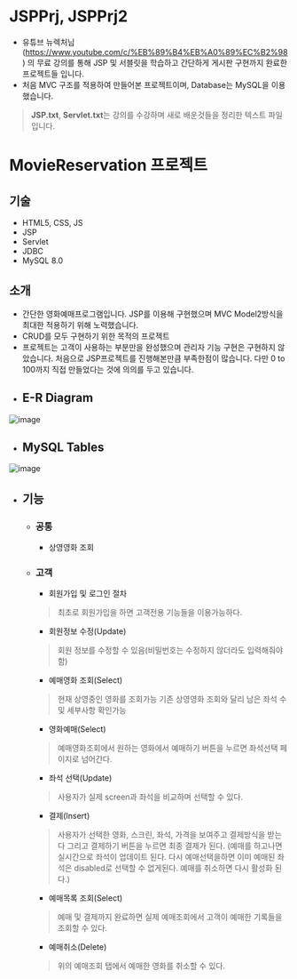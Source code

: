 # JSPPrj, JSPPrj2

- 유튜브 뉴렉처님(https://www.youtube.com/c/%EB%89%B4%EB%A0%89%EC%B2%98) 의 무료 강의를 통해 JSP 및 서블릿을 학습하고 간단하게 게시판 구현까지 완료한 프로젝트들 입니다.
- 처음 MVC 구조를 적용하여 만들어본 프로젝트이며, Database는 MySQL을 이용했습니다.

> **JSP.txt**, **Servlet.txt**는 강의를 수강하며 새로 배운것들을 정리한 텍스트 파일입니다.

# MovieReservation 프로젝트
## 기술
- HTML5, CSS, JS
- JSP
- Servlet
- JDBC
- MySQL 8.0

## 소개
- 간단한 영화예매프로그램입니다. JSP를 이용해 구현했으며 MVC Model2방식을 최대한 적용하기 위해 노력했습니다.
- CRUD를 모두 구현하기 위한 목적의 프로젝트
- 프로젝트는 고객이 사용하는 부분만을 완성했으며 관리자 기능 구현은 구현하지 않았습니다. 처음으로 JSP프로젝트를 진행해본만큼 부족한점이 많습니다. 다만  0 to 100까지 직접 만들었다는 것에 의의를 두고 있습니다. 

+ ## E-R Diagram
![image](https://user-images.githubusercontent.com/66772624/146421684-9f2eef7f-e9e3-4298-b23c-1243f723f380.png)

+ ## MySQL Tables
![image](https://user-images.githubusercontent.com/66772624/146421541-b555adc2-e4df-47ff-a91b-cba9e9cc5fda.png)

+ ## 기능

  + ### 공통
    + 상영영화 조회

  + ### 고객
    + 회원가입 및 로그인 절차
    > 최초로 회원가입을 하면 고객전용 기능들을 이용가능하다.
    + 회원정보 수정(Update)
    > 회원 정보를 수정할 수 있음(비밀번호는 수정하지 않더라도 입력해줘야함)
    + 예매영화 조회(Select)
    > 현재 상영중인 영화를 조회가능 기존 상영영화 조회와 달리 남은 좌석 수 및 세부사항 확인가능
    + 영화예매(Select)
    > 예매영화조회에서 원하는 영화에서 예매하기 버튼을 누르면 좌석선택 페이지로 넘어간다.
    + 좌석 선택(Update)
    > 사용자가 실제 screen과 좌석을 비교하며 선택할 수 있다.
    + 결제(Insert)
    > 사용자가 선택한 영화, 스크린, 좌석, 가격을 보여주고 결제방식을 받는다 그리고 결제하기 버튼을 누르면 최종 결제가 된다.
    > (예매를 하고나면 실시간으로 좌석이 업데이트 된다.
    >다시 예매선택을하면 이미 예매된 좌석은 disabled로 선택할 수 없게된다.
    >예매를 취소하면 다시 활성화 된다.)
    + 예매목록 조회(Select)
    > 예매 및 결제까지 완료하면 실제 예매조회에서 고객이 예매한 기록들을 조회할 수 있다.
    + 예매취소(Delete)
    > 위의 예매조회 탭에서 예매한 영화를 취소할 수 있다.
